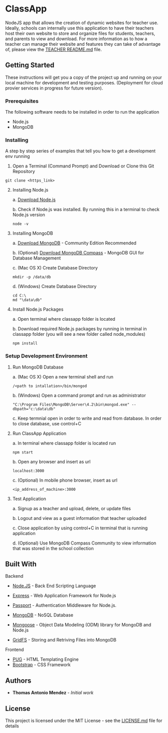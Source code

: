 # ClassApp

NodeJS app that allows the creation of dynamic websites for teacher use. Ideally, schools can internally use this application to have their teachers host their own website to store and organize files for students, teachers, and parents to view and download. For more information as to how a teacher can manage their website and features they can take of advantage of, please view the [TEACHER README.md](https://github.com/thomasmendez/ClassApp/blob/master/TEACHER%20README.md) file. 

## Getting Started

These instructions will get you a copy of the project up and running on your local machine for development and testing purposes. (Deployment for cloud provier services in progress for future version).

### Prerequisites

The following software needs to be installed in order to run the application

* Node.js
* MongoDB

### Installing

A step by step series of examples that tell you how to get a development env running

1. Open a Terminal (Command Prompt) and Download or Clone this Git Repository

```
git clone <https_link>
```

2. Installing Node.js

    a. [Download Node.js](https://nodejs.org/en/download/)

    b. Check if Node.js was installed. By running this in a terminal to check Node.js version
    
    ```
    node -v
    ``` 

3. Installing MongoDB

    a. [Download MongoDB](https://www.mongodb.com/download-center/community) - Community Edition Recommended 

    b. (Optional) [Download MongoDB Compass](https://www.mongodb.com/download-center/compass) - MongoDB GUI for Database Management

    c. (Mac OS X) Create Database Directory

    ```
    mkdir -p /data/db
    ```

    d. (Windows) Create Database Directory

    ```
    cd C:\
    md "\data\db"
    ```

4. Install Node.js Packages

    a. Open terminal where classapp folder is located

    b. Download required Node.js packages by running in terminal in classapp folder (you will see a new folder called node_modules)

    ```
    npm install 
    ```

### Setup Development Environment 

1. Run MongoDB Database

    a. (Mac OS X) Open a new terminal shell and run 

    ```
    /<path to intallation>/bin/mongod 
    ```

    b. (Windows) Open a command prompt and run as administrator

    ```
    "C:\Program Files\MongoDB\Server\4.2\bin\mongod.exe" --dbpath="c:\data\db"
    ```

    c. Keep termnial open in order to write and read from database. In order to close database, use control+C

2. Run ClassApp Application 

    a. In terminal where classapp folder is located run

    ```
    npm start
    ```

    b. Open any browser and insert as url

    ```
    localhost:3000
    ```

    c. (Optional) In mobile phone browser, insert as url

    ```
    <ip_address_of_machine>:3000
    ```

3. Test Application

    a. Signup as a teacher and upload, delete, or update files

    b. Logout and view as a guest information that teacher uploaded

    c. Close application by using control+C in terminal that is running application

    d. (Optional) Use MongoDB Compass Community to view information that was stored in the school collection

## Built With

Backend

* [Node.JS](http://www.dropwizard.io/1.0.2/docs/) - Back End Scripting Language
* [Express](https://expressjs.com/en/api.html) - Web Application Framework for Node.js
* [Passport](http://www.passportjs.org/) - Authentication Middleware for Node.js.

* [MongoDB](https://maven.apache.org/) - NoSQL Database
* [Mongoose](https://mongoosejs.com/docs/) - Object Data Modeling (ODM) library for MongoDB and Node.js
* [GridFS](https://docs.mongodb.com/manual/core/gridfs/) - Storing and Retriving Files into MongoDB

Frontend

* [PUG](https://pugjs.org/api/getting-started.html) - HTML Templating Engine
* [Bootstrap](https://getbootstrap.com/docs/4.4/getting-started/introduction/) - CSS Framework

## Authors

* **Thomas Antonio Mendez** - *Initial work* 

## License

This project is licensed under the MIT License - see the [LICENSE.md](https://github.com/thomasmendez/ClassApp/blob/master/LICENSE) file for details
